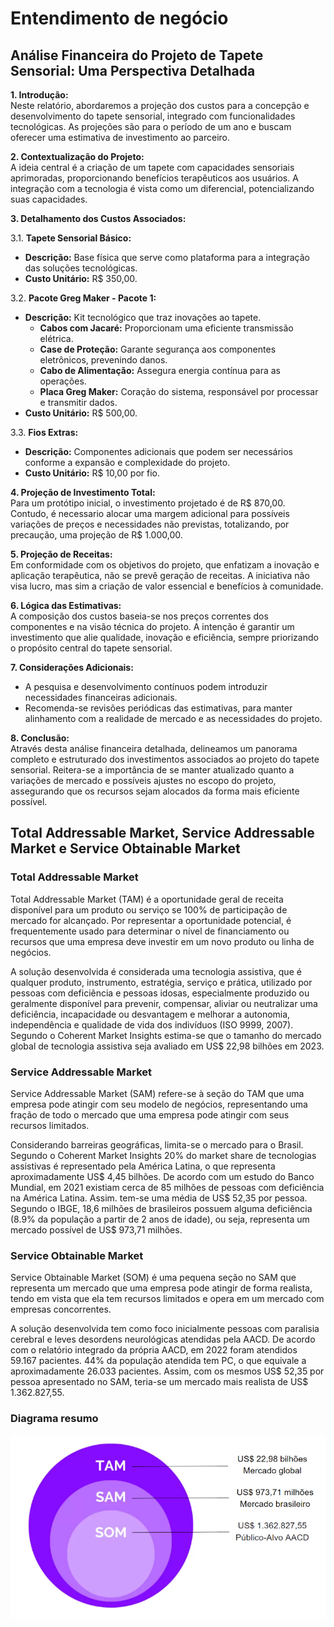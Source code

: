 # Entendimento de negócio
## Análise Financeira do Projeto de Tapete Sensorial: Uma Perspectiva Detalhada

**1. Introdução:**  
Neste relatório, abordaremos a projeção dos custos para a concepção e desenvolvimento do tapete sensorial, integrado com funcionalidades tecnológicas. As projeções são para o período de um ano e buscam oferecer uma estimativa de investimento ao parceiro.

**2. Contextualização do Projeto:**  
A ideia central é a criação de um tapete com capacidades sensoriais aprimoradas, proporcionando benefícios terapêuticos aos usuários. A integração com a tecnologia é vista como um diferencial, potencializando suas capacidades.

**3. Detalhamento dos Custos Associados:**

3.1. **Tapete Sensorial Básico:**  
   - **Descrição:** Base física que serve como plataforma para a integração das soluções tecnológicas.
   - **Custo Unitário:** R$ 350,00.

3.2. **Pacote Greg Maker - Pacote 1:**  
   - **Descrição:** Kit tecnológico que traz inovações ao tapete.
      - **Cabos com Jacaré:** Proporcionam uma eficiente transmissão elétrica.
      - **Case de Proteção:** Garante segurança aos componentes eletrônicos, prevenindo danos.
      - **Cabo de Alimentação:** Assegura energia contínua para as operações.
      - **Placa Greg Maker:** Coração do sistema, responsável por processar e transmitir dados.
   - **Custo Unitário:** R$ 500,00.

3.3. **Fios Extras:**  
   - **Descrição:** Componentes adicionais que podem ser necessários conforme a expansão e complexidade do projeto.
   - **Custo Unitário:** R$ 10,00 por fio.

**4. Projeção de Investimento Total:**  
Para um protótipo inicial, o investimento projetado é de R$ 870,00. Contudo, é necessario alocar uma margem adicional para possíveis variações de preços e necessidades não previstas, totalizando, por precaução, uma projeção de R$ 1.000,00.

**5. Projeção de Receitas:**  
Em conformidade com os objetivos do projeto, que enfatizam a inovação e aplicação terapêutica, não se prevê geração de receitas. A iniciativa não visa lucro, mas sim a criação de valor essencial e benefícios à comunidade.

**6. Lógica das Estimativas:**  
A composição dos custos baseia-se nos preços correntes dos componentes e na visão técnica do projeto. A intenção é garantir um investimento que alie qualidade, inovação e eficiência, sempre priorizando o propósito central do tapete sensorial.

**7. Considerações Adicionais:**  
- A pesquisa e desenvolvimento contínuos podem introduzir necessidades financeiras adicionais.
- Recomenda-se revisões periódicas das estimativas, para manter alinhamento com a realidade de mercado e as necessidades do projeto.

**8. Conclusão:**  
Através desta análise financeira detalhada, delineamos um panorama completo e estruturado dos investimentos associados ao projeto do tapete sensorial. Reitera-se a importância de se manter atualizado quanto a variações de mercado e possíveis ajustes no escopo do projeto, assegurando que os recursos sejam alocados da forma mais eficiente possível.

## Total Addressable Market, Service Addressable Market e Service Obtainable Market
### Total Addressable Market
Total Addressable Market (TAM) é a oportunidade geral de receita disponível para um produto ou serviço se 100% de participação de mercado for alcançado. Por representar a oportunidade potencial, é frequentemente usado para determinar o nível de financiamento ou recursos que uma empresa deve investir em um novo produto ou linha de negócios.

A solução desenvolvida é considerada uma tecnologia assistiva, que é qualquer produto, instrumento, estratégia, serviço e prática, utilizado por pessoas com deficiência e pessoas idosas, especialmente produzido ou geralmente disponível para prevenir, compensar, aliviar ou neutralizar uma deficiência, incapacidade ou desvantagem e melhorar a autonomia, independência e qualidade de vida dos indivíduos (ISO 9999, 2007). Segundo o Coherent Market Insights estima-se que o tamanho do mercado global de tecnologia assistiva seja avaliado em US$ 22,98 bilhões em 2023.

### Service Addressable Market
Service Addressable Market (SAM) refere-se à seção do TAM que uma empresa pode atingir com seu modelo de negócios, representando uma fração de todo o mercado que uma empresa pode atingir com seus recursos limitados.

Considerando barreiras geográficas, limita-se o mercado para o Brasil. Segundo o Coherent Market Insights 20% do market share de tecnologias assistivas é representado pela América Latina, o que representa aproximadamente US$ 4,45 bilhões. De acordo com um estudo do Banco Mundial, em 2021 existiam cerca de 85 milhões de pessoas com deficiência na América Latina. Assim. tem-se uma média de US$ 52,35 por pessoa. Segundo o IBGE, 18,6 milhões de brasileiros possuem alguma deficiência (8.9% da população a partir de 2 anos de idade), ou seja, representa um mercado possível de US$ 973,71 milhões.

### Service Obtainable Market
Service Obtainable Market (SOM) é uma pequena seção no SAM que representa um mercado que uma empresa pode atingir de forma realista, tendo em vista que ela tem recursos limitados e opera em um mercado com empresas concorrentes.

A solução desenvolvida tem como foco inicialmente pessoas com paralisia cerebral e leves desordens neurológicas atendidas pela AACD. De acordo com o relatório integrado da própria AACD, em 2022 foram atendidos 59.167 pacientes. 44% da população atendida tem PC, o que equivale a aproximadamente 26.033 pacientes. Assim, com os mesmos US$ 52,35 por pessoa apresentado no SAM, teria-se um mercado mais realista de US$ 1.362.827,55.

### Diagrama resumo
![TAM, SAM e SOM](img/tam-sam-som.png)
